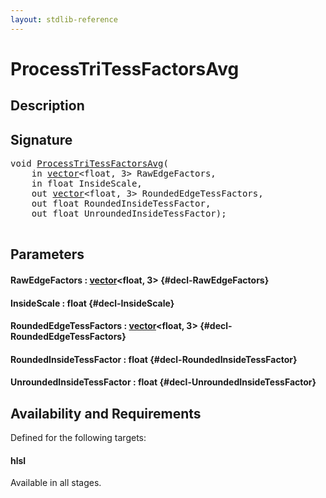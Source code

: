 ```yaml
---
layout: stdlib-reference
---
```


# ProcessTriTessFactorsAvg

## Description





## Signature 

<pre>
<span class="code_keyword">void</span> <a href="/stdlib-reference/global-decls/ProcessTriTessFactorsAvg">ProcessTriTessFactorsAvg</a>(
    <span class="code_keyword">in</span> <a href="/stdlib-reference/types/vector/index" class="code_type">vector</a>&lt;<span class="code_keyword">float</span>, 3&gt; <span class='code_param'>RawEdgeFactors</span>,
    <span class="code_keyword">in</span> <span class="code_keyword">float</span> <span class='code_param'>InsideScale</span>,
    <span class="code_keyword">out</span> <a href="/stdlib-reference/types/vector/index" class="code_type">vector</a>&lt;<span class="code_keyword">float</span>, 3&gt; <span class='code_param'>RoundedEdgeTessFactors</span>,
    <span class="code_keyword">out</span> <span class="code_keyword">float</span> <span class='code_param'>RoundedInsideTessFactor</span>,
    <span class="code_keyword">out</span> <span class="code_keyword">float</span> <span class='code_param'>UnroundedInsideTessFactor</span>);

</pre>

## Parameters

#### RawEdgeFactors  : [vector](/stdlib-reference/types/vector/index)\<float, 3\> {#decl-RawEdgeFactors}
#### InsideScale  : float {#decl-InsideScale}
#### RoundedEdgeTessFactors  : [vector](/stdlib-reference/types/vector/index)\<float, 3\> {#decl-RoundedEdgeTessFactors}
#### RoundedInsideTessFactor  : float {#decl-RoundedInsideTessFactor}
#### UnroundedInsideTessFactor  : float {#decl-UnroundedInsideTessFactor}

## Availability and Requirements

Defined for the following targets:

#### hlsl
Available in all stages.




